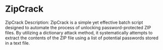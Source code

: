 # ZipCrack
ZipCrack Description: ZipCrack is a simple yet effective batch script designed to automate the process of unlocking password-protected ZIP files. By utilizing a dictionary attack method, it systematically attempts to extract the contents of the ZIP file using a list of potential passwords stored in a text file.
